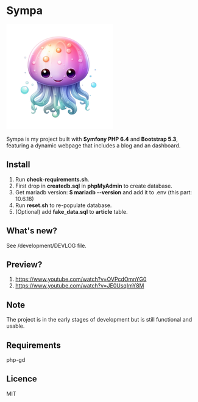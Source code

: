 # Sympa

![Logo](logo.png)

Sympa is my project built with **Symfony PHP 6.4** and **Bootstrap 5.3**, featuring a dynamic webpage that includes a blog and an dashboard.

## Install

1. Run **check-requirements.sh**.
2. First drop in **createdb.sql** in **phpMyAdmin** to create database.
3. Get mariadb version: **$ mariadb --version** and add it to .env (this part: 10.6.18)
4. Run **reset.sh** to re-populate database.
5. (Optional) add **fake_data.sql** to **article** table.

## What's new?

See /development/DEVLOG file.

## Preview?

1) https://www.youtube.com/watch?v=OVPcdOmnYG0
2) https://www.youtube.com/watch?v=JE0UsqImY8M

## Note
The project is in the early stages of development but is still functional and usable.

## Requirements
php-gd

## Licence
MIT
